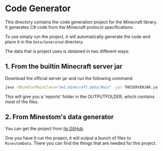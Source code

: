 # Code Generator
This directory contains the code generation project for the Minecraft library. 
It generates C# code from the Minecraft protocol specifications.

To use simply run the project, it will automatically generate the code and place it in the `Data/Generated` directory.


The data that is project uses is obtained in two different ways:

## 1. From the builtin Minecraft server jar
Download the official server jar and run the following command:

```bash
java -DbundlerMainClass="net.minecraft.data.Main" -jar THESERVERJAR.jar --all --output OUTPUTFOLDER --all
```

This will give you a 'reports' folder in the OUTPUTFOLDER, which contains most of the files.


## 2. From Minestom's data generator

You can get the project from [its GitHub](https://github.com/Minestom/MinestomDataGenerator).

One you have it run the project, it will output a bunch of files to `MinestomData`. There you can find the
things that are needed for this project.
